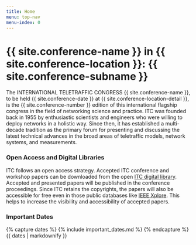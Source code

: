 ```yaml
---
title: Home
menu: top-nav
menu-index: 0
---
```



# {{ site.conference-name }} in {{ site.conference-location }}: {{ site.conference-subname }}

The INTERNATIONAL TELETRAFFIC CONGRESS {{ site.conference-name }}, to be held {{ site.conference-date }} at {{ site.conference-location-detail }}, is the {{ site.conference-number }} edition of this international flagship congress in the field of networking science and practice. ITC was founded back in 1955 by enthusiastic scientists and engineers who were willing to deploy networks in a holistic way. Since then, it has estab­lished a multi-decade tradition as the primary forum for presenting and dis­cussing the latest technical advances in the broad areas of teletraffic models, network systems, and measurements.

### Open Access and Digital Libraries

ITC follows an open access strategy. Accepted ITC conference and workshop papers can be downloaded from the open [ITC digital library](https://itc-conference.org/itc-library.html). Accepted and presented papers will be published in the conference proceedings. Since ITC retains the copyrights, the papers will also be accessible for free even in those public databases like [IEEE Xplore](https://ieeexplore.ieee.org/Xplore/home.jsp). This helps to increase the visibility and accessibility of accepted papers.

### Important Dates

{% capture dates %}
{% include important_dates.md %}
{% endcapture %}
{{ dates | markdownify }}

